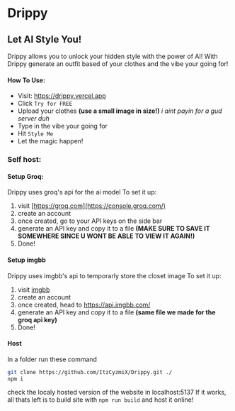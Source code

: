 # Drippy
## Let AI Style You!

Drippy allows you to unlock your hidden style with the power of AI!
With Drippy generate an outfit based of your clothes and the vibe your going for!


#### How To Use:
- Visit: https://drippy.vercel.app
- Click ``` Try for FREE ```
- Upload your clothes **(use a small image in size!)** _i aint payin for a gud server duh_
- Type in the vibe your going for
- Hit ``` Style Me ```
- Let the magic happen!

### Self host:

#### Setup Groq:
Drippy uses groq's api for the ai model
To set it up:
1) visit [https://groq.com](https://console.groq.com/)
2) create an account
3) once created, go to your API keys on the side bar
4) generate an API key and copy it to a file **(MAKE SURE TO SAVE IT SOMEWHERE SINCE U WONT BE ABLE TO VIEW IT AGAIN!)**
5) Done!

#### Setup imgbb
Drippy uses imgbb's api to temporarly store the closet image
To set it up:
1) visit [imgbb](https://api.imgbb.com/)
2) create an account
3) once created, head to https://api.imgbb.com/
4) generate an API key and copy it to a file **(same file we made for the groq api key)**
5) Done!

#### Host
In a folder run these command
```bash
git clone https://github.com/ItzCyzmiX/Drippy.git ./
npm i

```


check the localy hosted version of the website in localhost:5137
If it works, all thats left is to build site with ``` npm run build ``` and host it online!
